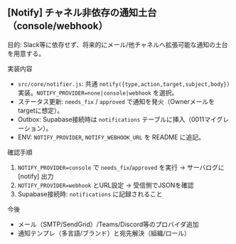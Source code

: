 ## [Notify] チャネル非依存の通知土台（console/webhook）

目的: Slack等に依存せず、将来的にメール/他チャネルへ拡張可能な通知の土台を用意する。

実装内容
- `src/core/notifier.js`: 共通 `notify({type,action,target,subject,body})` 実装。`NOTIFY_PROVIDER=none|console|webhook` を選択。
- ステータス更新: `needs_fix` / `approved` で通知を発火（Ownerメールをtargetに想定）。
- Outbox: Supabase接続時は `notifications` テーブルに挿入（0011マイグレーション）。
- ENV: `NOTIFY_PROVIDER`, `NOTIFY_WEBHOOK_URL` を README に追記。

確認手順
1. `NOTIFY_PROVIDER=console` で `needs_fix`/`approved` を実行 → サーバログに [notify] 出力
2. `NOTIFY_PROVIDER=webhook` とURL設定 → 受信側でJSONを確認
3. Supabase接続時: `notifications` に記録されること

今後
- メール（SMTP/SendGrid）/Teams/Discord等のプロバイダ追加
- 通知テンプレ（多言語/ブランド）と宛先解決（組織/ロール）


